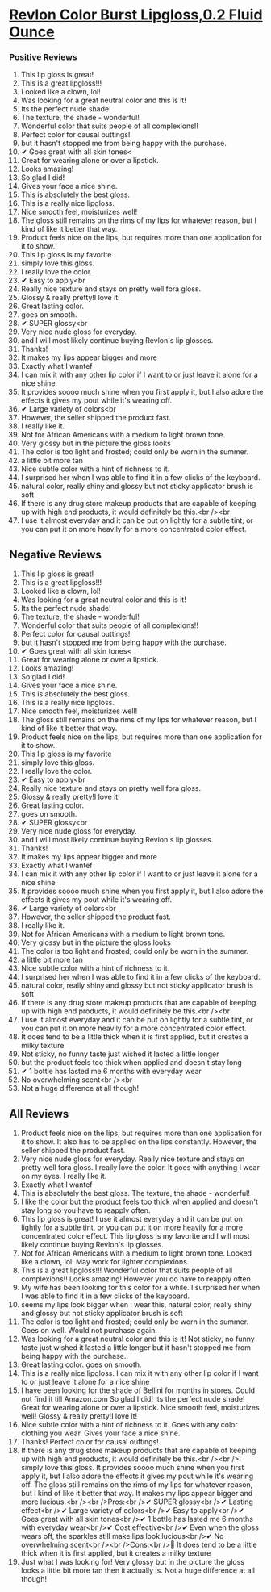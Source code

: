 # [Revlon Color Burst Lipgloss,0.2 Fluid Ounce](https://products.checkmycream.com/products/Revlon-Color-Burst-Lipgloss0.2-Fluid-Ounce.html)

### Positive Reviews

<ol>
      <li>This lip gloss is great!</li>
      <li>This is a great lipgloss!!!</li>
      <li>Looked like a clown, lol!</li>
      <li>Was looking for a great neutral color and this is it!</li>
      <li>Its the perfect nude shade!</li>
      <li>The texture, the shade - wonderful!</li>
      <li>Wonderful color that suits people of all complexions!!</li>
      <li>Perfect color for causal outtings!</li>
      <li>but it hasn&#x27;t stopped me from being happy with the purchase.</li>
      <li>✔ Goes great with all skin tones&lt;</li>
      <li>Great for wearing alone or over a lipstick.</li>
      <li>Looks amazing!</li>
      <li>So glad I did!</li>
      <li>Gives your face a nice shine.</li>
      <li>This is absolutely the best gloss.  </li>
      <li>This is a really nice lipgloss.</li>
      <li>Nice smooth feel, moisturizes well!  </li>
      <li>The gloss still remains on the rims of my lips for whatever reason,  but I kind of like it better that way.</li>
      <li>Product feels nice on the lips, but requires more than one application for it to show.</li>
      <li>This lip gloss is my favorite</li>
      <li>simply love this gloss.</li>
      <li>I really love the color.</li>
      <li>✔ Easy to apply&lt;br</li>
      <li>Really nice texture and stays on pretty well fora gloss.</li>
      <li>Glossy &amp; really pretty!I love it!</li>
      <li>Great lasting color.  </li>
      <li>goes on smooth.</li>
      <li>✔ SUPER glossy&lt;br</li>
      <li>Very nice nude gloss for everyday.</li>
      <li>and I will most likely continue buying Revlon&#x27;s lip glosses.</li>
      <li>Thanks!</li>
      <li>It makes my lips appear bigger and more</li>
      <li>Exactly what I wantef</li>
      <li>I can mix it with any other lip color if I want to or just leave it alone for a nice shine</li>
      <li>It provides soooo much shine when you first apply it,  but I also adore the effects it gives my pout while it&#x27;s wearing off.</li>
      <li>✔ Large variety of colors&lt;br</li>
      <li>However, the seller shipped the product fast.</li>
      <li>I really like it.</li>
      <li>Not for African Americans with a medium to light brown tone.</li>
      <li>Very glossy but in the picture the gloss looks</li>
      <li>The color is too light and frosted; could only be worn in the summer.  </li>
      <li>a little bit more tan</li>
      <li>Nice subtle color with a hint of richness to it.  </li>
      <li>I surprised her when I was able to find it in a few clicks of the keyboard.</li>
      <li>natural color, really shiny and glossy but not sticky applicator brush is soft</li>
      <li>If there is any drug store makeup products that are capable of keeping up with high end products, it would definitely be this.&lt;br /&gt;&lt;br</li>
      <li>I use it almost everyday and it can be put on lightly for a subtle tint, or you can put it on more heavily for a more concentrated color effect.</li>
</ol>


<h2>Negative Reviews</h2>
<ol>
<li> This lip gloss is great!</li>
<li> This is a great lipgloss!!!</li>
<li> Looked like a clown, lol!</li>
<li> Was looking for a great neutral color and this is it!</li>
<li> Its the perfect nude shade!</li>
<li> The texture, the shade - wonderful!</li>
<li> Wonderful color that suits people of all complexions!!</li>
<li> Perfect color for causal outtings!</li>
<li> but it hasn&#x27;t stopped me from being happy with the purchase.</li>
<li> ✔ Goes great with all skin tones&lt;</li>
<li> Great for wearing alone or over a lipstick.</li>
<li> Looks amazing!</li>
<li> So glad I did!</li>
<li> Gives your face a nice shine.</li>
<li> This is absolutely the best gloss.  </li>
<li> This is a really nice lipgloss.</li>
<li> Nice smooth feel, moisturizes well!  </li>
<li> The gloss still remains on the rims of my lips for whatever reason,  but I kind of like it better that way.</li>
<li> Product feels nice on the lips, but requires more than one application for it to show.</li>
<li> This lip gloss is my favorite</li>
<li> simply love this gloss.</li>
<li> I really love the color.</li>
<li> ✔ Easy to apply&lt;br</li>
<li> Really nice texture and stays on pretty well fora gloss.</li>
<li> Glossy &amp; really pretty!I love it!</li>
<li> Great lasting color.  </li>
<li> goes on smooth.</li>
<li> ✔ SUPER glossy&lt;br</li>
<li> Very nice nude gloss for everyday.</li>
<li> and I will most likely continue buying Revlon&#x27;s lip glosses.</li>
<li> Thanks!</li>
<li> It makes my lips appear bigger and more</li>
<li> Exactly what I wantef</li>
<li> I can mix it with any other lip color if I want to or just leave it alone for a nice shine</li>
<li> It provides soooo much shine when you first apply it,  but I also adore the effects it gives my pout while it&#x27;s wearing off.</li>
<li> ✔ Large variety of colors&lt;br</li>
<li> However, the seller shipped the product fast.</li>
<li> I really like it.</li>
<li> Not for African Americans with a medium to light brown tone.</li>
<li> Very glossy but in the picture the gloss looks</li>
<li> The color is too light and frosted; could only be worn in the summer.  </li>
<li> a little bit more tan</li>
<li> Nice subtle color with a hint of richness to it.  </li>
<li> I surprised her when I was able to find it in a few clicks of the keyboard.</li>
<li> natural color, really shiny and glossy but not sticky applicator brush is soft</li>
<li> If there is any drug store makeup products that are capable of keeping up with high end products, it would definitely be this.&lt;br /&gt;&lt;br</li>
<li> I use it almost everyday and it can be put on lightly for a subtle tint, or you can put it on more heavily for a more concentrated color effect.</li>
<li> It does tend to be a little thick when it is first applied, but it creates a milky texture</li>
<li> Not sticky, no funny taste just wished it lasted a little longer</li>
<li> but the product feels too thick when applied and doesn&#x27;t stay long</li>
<li> ✔ 1 bottle has lasted me 6 months with everyday wear</li>
<li> No overwhelming scent&lt;br /&gt;&lt;br</li>
<li> Not a huge difference at all though!</li>
</ol>

<h2>All Reviews</h2>

<ol>
    <li> Product feels nice on the lips, but requires more than one application for it to show. It also has to be applied on the lips constantly. However, the seller shipped the product fast.</li>
    <li> Very nice nude gloss for everyday. Really nice texture and stays on pretty well fora gloss. I really love the color. It goes with anything I wear on my eyes. I really like it.</li>
    <li> Exactly what I wantef</li>
    <li> This is absolutely the best gloss.  The texture, the shade - wonderful!</li>
    <li> I like the color but the product feels too thick when applied and doesn&#x27;t stay long so you have to reapply often.</li>
    <li> This lip gloss is great! I use it almost everyday and it can be put on lightly for a subtle tint, or you can put it on more heavily for a more concentrated color effect. This lip gloss is my favorite and I will most likely continue buying Revlon&#x27;s lip glosses.</li>
    <li> Not for African Americans with a medium to light brown tone. Looked like a clown, lol! May work for lighter complexions.</li>
    <li> This is a great lipgloss!!! Wonderful color that suits people of all complexions!! Looks amazing! However you do have to reapply often.</li>
    <li> My wife has been looking for this color for a while.  I surprised her when I was able to find it in a few clicks of the keyboard.</li>
    <li> seems my lips look bigger when i wear this, natural color, really shiny and glossy but not sticky applicator brush is soft</li>
    <li> The color is too light and frosted; could only be worn in the summer.  Goes on well.  Would not purchase again.</li>
    <li> Was looking for a great neutral color and this is it! Not sticky, no funny taste just wished it lasted a little longer but it hasn&#x27;t stopped me from being happy with the purchase.</li>
    <li> Great lasting color.  goes on smooth.</li>
    <li> This is a really nice lipgloss. I can mix it with any other lip color if I want to or just leave it alone for a nice shine</li>
    <li> I have been looking for the shade of Bellini for months in stores. Could not find it till Amazon.com So glad I did! Its the perfect nude shade! Great for wearing alone or over a lipstick. Nice smooth feel, moisturizes well!  Glossy &amp; really pretty!I love it!</li>
    <li> Nice subtle color with a hint of richness to it.  Goes with any color clothing you wear.  Gives your face a nice shine.</li>
    <li> Thanks! Perfect color for causal outtings!</li>
    <li> If there is any drug store makeup products that are capable of keeping up with high end products, it would definitely be this.&lt;br /&gt;&lt;br /&gt;I simply love this gloss. It provides soooo much shine when you first apply it,  but I also adore the effects it gives my pout while it&#x27;s wearing off. The gloss still remains on the rims of my lips for whatever reason,  but I kind of like it better that way. It makes my lips appear bigger and more lucious.&lt;br /&gt;&lt;br /&gt;Pros:&lt;br /&gt;✔ SUPER glossy&lt;br /&gt;✔ Lasting effect&lt;br /&gt;✔ Large variety of colors&lt;br /&gt;✔ Easy to apply&lt;br /&gt;✔ Goes great with all skin tones&lt;br /&gt;✔ 1 bottle has lasted me 6 months with everyday wear&lt;br /&gt;✔ Cost effective&lt;br /&gt;✔ Even when the gloss wears off, the sparkles still make lips look lucious&lt;br /&gt;✔ No overwhelming scent&lt;br /&gt;&lt;br /&gt;Cons:&lt;br /&gt;🚫 It does tend to be a little thick when it is first applied, but it creates a milky texture</li>
    <li> Just what I was looking for! Very glossy but in the picture the gloss looks a little bit more tan then it actually is. Not a huge difference at all though!</li>
</ol>




